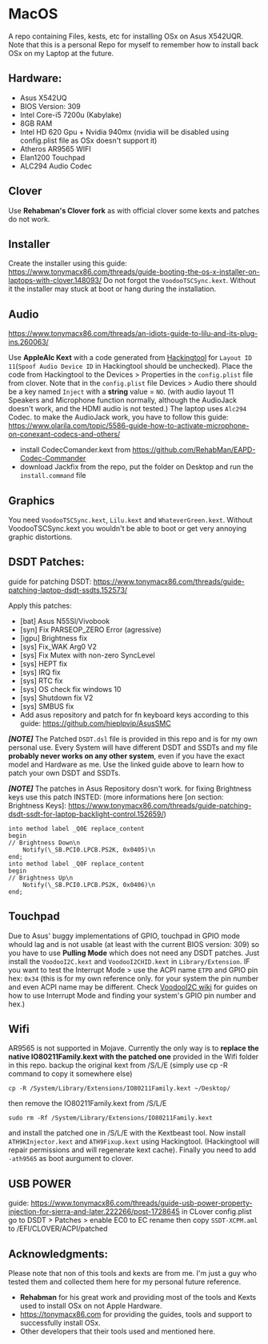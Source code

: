 
# MacOS
A repo containing Files, kests, etc for installing OSx on  Asus X542UQR.
Note that this is a personal Repo for myself to remember how to install back OSx on my Laptop at the future.

## Hardware:
- Asus X542UQ
- BIOS Version: 309
- Intel Core-i5 7200u (Kabylake)
- 8GB RAM
- Intel HD 620 Gpu + Nvidia 940mx (nvidia will be disabled using config.plist file as OSx doesn't support it)
- Atheros AR9565 WIFI
- Elan1200 Touchpad
- ALC294 Audio Codec

## Clover

Use **Rehabman's Clover fork** as with official clover some kexts and patches do not work.

## Installer
Create the installer using this guide:
https://www.tonymacx86.com/threads/guide-booting-the-os-x-installer-on-laptops-with-clover.148093/
Do not forgot the `VoodooTSCSync.kext`. Without it the installer may stuck at boot or hang during the installation.


## Audio
https://www.tonymacx86.com/threads/an-idiots-guide-to-lilu-and-its-plug-ins.260063/

Use **AppleAlc Kext** with a code generated from [Hackingtool](https://www.tonymacx86.com/threads/an-idiots-guide-to-lilu-and-its-plug-ins.260063/#Hacktool) for `Layout ID 11`(`Spoof Audio Device ID` in Hackingtool should be unchecked). Place the code from Hackingtool to the Devices > Properties in the `config.plist` file from clover. Note that in the `config.plist` file Devices > Audio there should be a key named `Inject` with a **string** value = `NO`.
(with audio layout 11 Speakers and Microphone function normally, although the AudioJack doesn't work, and the HDMI audio is not tested.)
The laptop uses `Alc294` Codec.
to make the AudioJack work, you have to follow this guide: https://www.olarila.com/topic/5586-guide-how-to-activate-microphone-on-conexant-codecs-and-others/
 - install CodecComander.kext from https://github.com/RehabMan/EAPD-Codec-Commander
 - download Jackfix from the repo, put the folder on Desktop and run the `install.command` file

## Graphics
You need `VoodooTSCSync.kext`, `Lilu.kext` and `WhateverGreen.kext`. Without VoodooTSCSync.kext you wouldn't be able to boot or get very annoying graphic distortions.

## DSDT Patches:
guide for patching DSDT:
https://www.tonymacx86.com/threads/guide-patching-laptop-dsdt-ssdts.152573/

Apply this patches:
 - [bat] Asus N55Sl/Vivobook
 - [syn] Fix PARSEOP_ZERO Error (agressive)
 - [igpu] Brightness fix
 - [sys] Fix_WAK Arg0 V2
 - [sys] Fix Mutex with non-zero SyncLevel
 - [sys] HEPT fix
 - [sys] IRQ fix
 - [sys] RTC fix
 - [sys] OS check fix windows 10
 - [sys] Shutdown fix V2
 - [sys] SMBUS fix
 - Add asus repository and patch for fn keyboard keys according to this guide: https://github.com/hieplpvip/AsusSMC

***[NOTE]*** The Patched `DSDT.dsl` file is provided in this repo and is for my own personal use. Every System will have different DSDT and SSDTs and my file **probably never works on any other system**, even if you have the exact model and Hardware as me. Use the linked guide above to learn how to patch your own DSDT and SSDTs.

***[NOTE]*** The patches in Asus Repository dosn't work. for fixing Brightness keys use this patch INSTED:
(more informations here [on section: Brightness Keys]: https://www.tonymacx86.com/threads/guide-patching-dsdt-ssdt-for-laptop-backlight-control.152659/)

    into method label _Q0E replace_content
    begin
    // Brightness Down\n
        Notify(\_SB.PCI0.LPCB.PS2K, 0x0405)\n
    end;
    into method label _Q0F replace_content
    begin
    // Brightness Up\n
        Notify(\_SB.PCI0.LPCB.PS2K, 0x0406)\n
    end;

    
    
## Touchpad
Due to Asus' buggy implementations of GPIO, touchpad in GPIO mode whould lag and is not usable (at least with the current BIOS version: 309) so you have to use **Pulling Mode** which does not need any DSDT patches. Just install the `VoodooI2C.kext` and `VoodooI2CHID.kext` in `Library/Extension`.
IF you want to test the Interrupt Mode > use the ACPI name `ETPD` and GPIO pin hex: `0x34` (this is for my own reference only. for your system the pin number and even ACPI name may be different. Check [VoodooI2C wiki](https://voodooi2c.github.io/#Installation/Installation) for guides on how to use Interrupt Mode and finding your system's GPIO pin number and hex.)

## Wifi
AR9565 is not supported in Mojave. Currently the only way is to **replace the native IO80211Family.kext with the patched one** provided in the Wifi folder in this repo. backup the original kext from /S/L/E (simply use cp -R command to copy it somewhere else)

    cp -R /System/Library/Extensions/IO80211Family.kext ~/Desktop/

then remove the IO80211Family.kext from /S/L/E

    sudo rm -Rf /System/Library/Extensions/IO80211Family.kext

and install the patched one in /S/L/E with the Kextbeast tool. Now install `ATH9KInjector.kext` and `ATH9Fixup.kext` using Hackingtool. (Hackingtool will repair permissions and will regenerate kext cache). Finally you need to add  `-ath9565` as boot aurgument to clover.

## USB POWER
guide: https://www.tonymacx86.com/threads/guide-usb-power-property-injection-for-sierra-and-later.222266/post-1728645
in CLover config.plist go to DSDT > Patches > enable EC0 to EC rename
then copy `SSDT-XCPM.aml` to /EFI/CLOVER/ACPI/patched

## Acknowledgments:
Please note that non of this tools and kexts are from me. I'm just a guy who tested them and collected them here for my personal future reference.
 - **Rehabman** for his great work and providing most of the tools and Kexts used to install OSx on not Apple Hardware.
- https://tonymacx86.com for providing the guides, tools and support to successfully install OSx.
- Other developers that their tools used and mentioned here.







